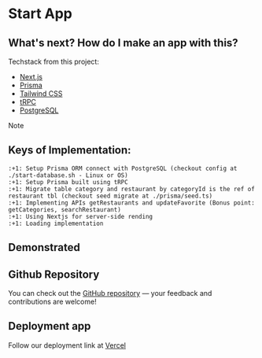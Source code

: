 # Start App

## What's next? How do I make an app with this?

Techstack from this project:

- [Next.js](https://nextjs.org)
- [Prisma](https://prisma.io)
- [Tailwind CSS](https://tailwindcss.com)
- [tRPC](https://trpc.io)
- [PostgreSQL](https://www.postgresql.org/)

> [!NOTE]
## Keys of Implementation:
    :+1: Setup Prisma ORM connect with PostgreSQL (checkout config at ./start-database.sh - Linux or OS)
    :+1: Setup Prisma built using tRPC 
    :+1: Migrate table category and restaurant by categoryId is the ref of restaurant tbl (checkout seed migrate at ./prisma/seed.ts)
    :+1: Implementing APIs getRestaurants and updateFavorite (Bonus point: getCategories, searchRestaurant)
    :+1: Using Nextjs for server-side rending
    :+1: Loading implementation
    
## Demonstrated

## Github Repository
You can check out the [GitHub repository](https://github.com/nguyenhdangquang/nextjs-prisma-trpc-postgresql-restaurant.git) — your feedback and contributions are welcome!

## Deployment app

Follow our deployment link at [Vercel]()
